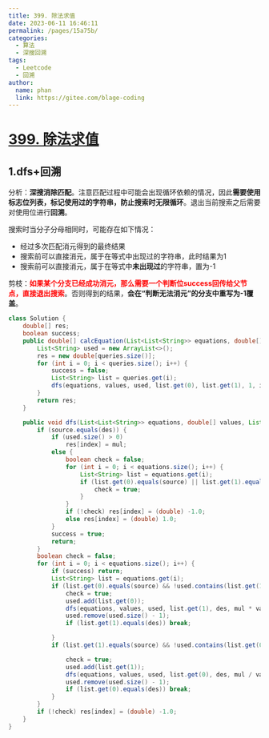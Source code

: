 ```yaml
---
title: 399. 除法求值
date: 2023-06-11 16:46:11
permalink: /pages/15a75b/
categories:
  - 算法
  - 深搜回溯
tags:
  - Leetcode
  - 回溯 
author: 
  name: phan
  link: https://gitee.com/blage-coding
---
```

# [399. 除法求值](https://leetcode.cn/problems/evaluate-division/)

## 1.dfs+回溯

分析：**深搜消除匹配**。注意匹配过程中可能会出现循环依赖的情况，因此**需要使用标志位列表，标记使用过的字符串，防止搜索时无限循环**。退出当前搜索之后需要对使用位进行**回溯**。

搜索时当分子分母相同时，可能存在如下情况：

- 经过多次匹配消元得到的最终结果
- 搜索前可以直接消元，属于在等式中出现过的字符串，此时结果为1
- 搜索前可以直接消元，属于在等式中**未出现过**的字符串，置为-1

剪枝：<font color="red">**如果某个分支已经成功消元，那么需要一个判断位success回传给父节点，直接退出搜索**</font>。否则得到的结果，**会在“判断无法消元”的分支中重写为-1覆盖**。

```java
class Solution {
    double[] res;
    boolean success;
    public double[] calcEquation(List<List<String>> equations, double[] values, List<List<String>> queries) {
        List<String> used = new ArrayList<>();
        res = new double[queries.size()];
        for (int i = 0; i < queries.size(); i++) {
            success = false;
            List<String> list = queries.get(i);
            dfs(equations, values, used, list.get(0), list.get(1), 1, i);
        }
        return res;
    }

    public void dfs(List<List<String>> equations, double[] values, List<String> used, String source, String des, double mul, int index) {
        if (source.equals(des)) {
            if (used.size() > 0)
                res[index] = mul;
            else {
                boolean check = false;
                for (int i = 0; i < equations.size(); i++) {
                    List<String> list = equations.get(i);
                    if (list.get(0).equals(source) || list.get(1).equals(source)) {
                        check = true;
                    }
                }
                if (!check) res[index] = (double) -1.0;
                else res[index] = (double) 1.0;
            }
            success = true;
            return;
        }
        boolean check = false;
        for (int i = 0; i < equations.size(); i++) {
            if (success) return;
            List<String> list = equations.get(i);
            if (list.get(0).equals(source) && !used.contains(list.get(1))) {
                check = true;
                used.add(list.get(0));
                dfs(equations, values, used, list.get(1), des, mul * values[i], index);
                used.remove(used.size() - 1);
                if (list.get(1).equals(des)) break;

            }
            if (list.get(1).equals(source) && !used.contains(list.get(0))) {

                check = true;
                used.add(list.get(1));
                dfs(equations, values, used, list.get(0), des, mul / values[i], index);
                used.remove(used.size() - 1);
                if (list.get(0).equals(des)) break;
            }
        }
        if (!check) res[index] = (double) -1.0;
    }
}
```